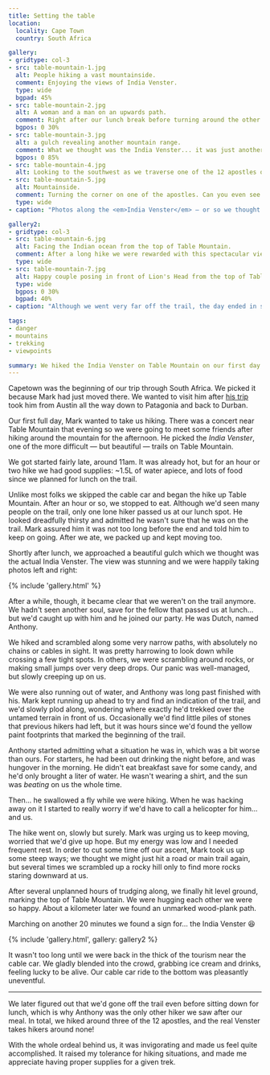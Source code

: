 ```yaml
---
title: Setting the table
location:
  locality: Cape Town
  country: South Africa

gallery:
- gridtype: col-3
- src: table-mountain-1.jpg
  alt: People hiking a vast mountainside.
  comment: Enjoying the views of India Venster.
  type: wide
  bgpad: 45%
- src: table-mountain-2.jpg
  alt: A woman and a man on an upwards path.
  comment: Right after our lunch break before turning around the other side of Table Mountain.
  bgpos: 0 30%
- src: table-mountain-3.jpg
  alt: a gulch revealing another mountain range.
  comment: What we thought was the India Venster... it was just another gulch.
  bgpos: 0 85%
- src: table-mountain-4.jpg
  alt: Looking to the southwest as we traverse one of the 12 apostles of Table Mountain.
- src: table-mountain-5.jpg
  alt: Mountainside.
  comment: Turning the corner on one of the apostles. Can you even see the others?
  type: wide
- caption: "Photos along the <em>India Venster</em> — or so we thought."

gallery2:
- gridtype: col-3
- src: table-mountain-6.jpg
  alt: Facing the Indian ocean from the top of Table Mountain.
  comment: After a long hike we were rewarded with this spectacular view of the Indian Ocean.
  type: wide
- src: table-mountain-7.jpg
  alt: Happy couple posing in front of Lion's Head from the top of Table Mountain.
  type: wide
  bgpos: 0 30%
  bgpad: 40%
- caption: "Although we went very far off the trail, the day ended in success. We finished the long day with a beautiful view of Cape Town including <em>Lion's Head</em> mountain and Robben Island."

tags:
- danger
- mountains
- trekking
- viewpoints

summary: We hiked the India Venster on Table Mountain on our first day in South Africa. It was an unintentionally intense hike because we went off the trail.
---
```


Capetown was the beginning of our trip through South Africa. We picked it because Mark had just moved there. We wanted to visit him after [his trip](http://tunafish.es) took him from Austin all the way down to Patagonia and back to Durban.

Our first full day, Mark wanted to take us hiking. There was a concert near Table Mountain that evening so we were going to meet some friends after hiking around the mountain for the afternoon. He picked the _India Venster_, one of the more difficult — but beautiful — trails on Table Mountain.

We got started fairly late, around 11am. It was already hot, but for an hour or two hike we had good supplies: ~1.5L of water apiece, and lots of food since we planned for lunch on the trail.

Unlike most folks we skipped the cable car and began the hike up Table Mountain. After an hour or so, we stopped to eat. Although we'd seen many people on the trail, only one lone hiker passed us at our lunch spot. He looked dreadfully thirsty and admitted he wasn't sure that he was on the trail. Mark assured him it was not too long before the end and told him to keep on going. After we ate, we packed up and kept moving too.

Shortly after lunch, we approached a beautiful gulch which we thought was the actual India Venster. The view was stunning and we were happily taking photos left and right:

{% include 'gallery.html' %}

After a while, though, it became clear that we weren't on the trail anymore. We hadn't seen another soul, save for the fellow that passed us at lunch... but we'd caught up with him and he joined our party. He was Dutch, named Anthony.

We hiked and scrambled along some very narrow paths, with absolutely no chains or cables in sight. It was pretty harrowing to look down while crossing a few tight spots. In others, we were scrambling around rocks, or making small jumps over very deep drops. Our panic was well-managed, but slowly creeping up on us.

We were also running out of water, and Anthony was long past finished with his. Mark kept running up ahead to try and find an indication of the trail, and we'd slowly plod along, wondering where exactly he'd trekked over the untamed terrain in front of us. Occasionally we'd find little piles of stones that previous hikers had left, but it was hours since we'd found the yellow paint footprints that marked the beginning of the trail.

Anthony started admitting what a situation he was in, which was a bit worse than ours. For starters, he had been out drinking the night before, and was hungover in the morning. He didn't eat breakfast save for some candy, and he'd only brought a liter of water. He wasn't wearing a shirt, and the sun was _beating_ on us the whole time.

Then... he swallowed a fly while we were hiking. When he was hacking away on it I started to really worry if we'd have to call a helicopter for him... and us.

The hike went on, slowly but surely. Mark was urging us to keep moving, worried that we'd give up hope. But my energy was low and I needed frequent rest. In order to cut some time off our ascent, Mark took us up some steep ways; we thought we might just hit a road or main trail again, but several times we scrambled up a rocky hill only to find more rocks staring downward at us.

After several unplanned hours of trudging along, we finally hit level ground, marking the top of Table Mountain. We were hugging each other we were so happy. About a kilometer later we found an unmarked wood-plank path.

Marching on another 20 minutes we found a sign for... the India Venster 😆

{% include 'gallery.html', gallery: gallery2 %}

It wasn't too long until we were back in the thick of the tourism near the cable car. We gladly blended into the crowd, grabbing ice cream and drinks, feeling lucky to be alive. Our cable car ride to the bottom was pleasantly uneventful.

---

We later figured out that we'd gone off the trail even before sitting down for lunch, which is why Anthony was the only other hiker we saw after our meal. In total, we hiked around three of the 12 apostles, and the real Venster takes hikers around none! 

With the whole ordeal behind us, it was invigorating and made us feel quite accomplished. It raised my tolerance for hiking situations, and made me appreciate having proper supplies for a given trek.
